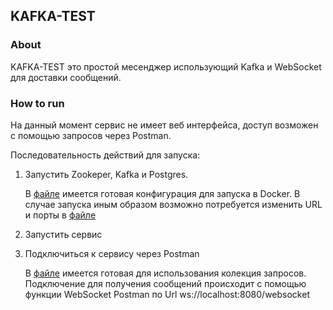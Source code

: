 ## KAFKA-TEST

### About

KAFKA-TEST это простой месенджер использующий Kafka и WebSocket для доставки сообщений.

### How to run

На данный момент сервис не имеет веб интерфейса, доступ возможен с помощью запросов через Postman.

Последовательность действий для запуска:

1. Запустить Zookeper, Kafka и Postgres.

    В [файле](util/docker-compose.yml) имеется готовая конфигурация для запуска в Docker.
    В случае запуска иным образом возможно потребуется изменить URL и порты в [файле](src/main/resources/application.properties)

2. Запустить сервис

3. Подключиться к сервису через Postman
    
    В [файле](util/KafkaTest.postman_collection.json) имеется готовая для использования колекция запросов.
    Подключение для получения сообщений происходит с помощью функции WebSocket Postman по Url ws://localhost:8080/websocket

